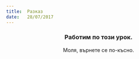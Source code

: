 ```yaml
---
title:  Разказ
date:   28/07/2017
---
```


### <center>Работим по този урок.</center>
<center>Моля, върнете се по-късно.</center>
